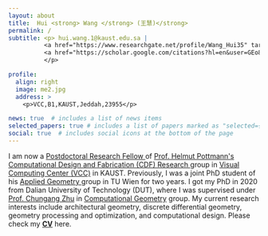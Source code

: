 ```yaml
---
layout: about
title:  Hui <strong> Wang </strong> (王慧)</strong>
permalink: /
subtitle: <p> hui.wang.1@kaust.edu.sa |
          <a href="https://www.researchgate.net/profile/Wang_Hui35" target="_blank" title="Research Gate"><i class="ai ai-researchgate"></i> Research Gate</a> |  
          <a href="https://scholar.google.com/citations?hl=en&user=GEo8ylMAAAAJ&view_op=list_works&sortby=pubdate" target="_blank" title="Google Scholar"><i class="ai ai-google-scholar"></i> Google Scholar</a>
          </p>

profile:
  align: right
  image: me2.jpg
  address: >
    <p>VCC,B1,KAUST,Jeddah,23955</p>

news: true  # includes a list of news items
selected_papers: true # includes a list of papers marked as "selected={true}"
social: true  # includes social icons at the bottom of the page
---
```


I am now a <a href="https://cemse.kaust.edu.sa/vcc/people/person/hui-wang" target="\_blank"> Postdoctoral Research Fellow </a> 
of <a href="https://www.geometrie.tuwien.ac.at/geom/ig/pottmann/index.php" target="\_blank"> Prof. Helmut Pottmann's </a> 
<a href="https://cemse.kaust.edu.sa/cdf" target="\_blank"> Computational Design and Fabrication (CDF) Research </a> 
group in
<a href="https://cemse.kaust.edu.sa/vcc" target="\_blank">Visual Computing Center (VCC)</a>
in KAUST.
Previously, I was a joint PhD student of his
<a href="https://www.geometrie.tuwien.ac.at/geom/ig/pottmann/index.php" target="\_blank">Applied Geometry </a> group 
in TU Wien for two years.
I got my PhD in 2020 from Dalian University of Technology (DUT), where I was
supervised under <a href="http://faculty.dlut.edu.cn/zhu/zh_CN/index.htm" target="\_blank">Prof. Chungang Zhu</a>
in
<a href="https://math.dlut.edu.cn/English/About_us/Institutes.htm" target="\_blank"> Computational Geometry</a>  group.
My current research interests include architectural geometry, discrete differential geometry, geometry processing and optimization, and computational design.
Please check my
<a href={hwang-cv} target="\_blank"><b>CV</b></a> here.